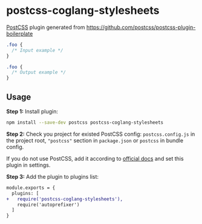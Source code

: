 # postcss-coglang-stylesheets

[PostCSS] plugin generated from https://github.com/postcss/postcss-plugin-boilerplate

[postcss]: https://github.com/postcss/postcss

```css
.foo {
  /* Input example */
}
```

```css
.foo {
  /* Output example */
}
```

## Usage

**Step 1:** Install plugin:

```sh
npm install --save-dev postcss postcss-coglang-stylesheets
```

**Step 2:** Check you project for existed PostCSS config: `postcss.config.js`
in the project root, `"postcss"` section in `package.json`
or `postcss` in bundle config.

If you do not use PostCSS, add it according to [official docs]
and set this plugin in settings.

**Step 3:** Add the plugin to plugins list:

```diff
module.exports = {
  plugins: [
+   require('postcss-coglang-stylesheets'),
    require('autoprefixer')
  ]
}
```

[official docs]: https://github.com/postcss/postcss#usage
